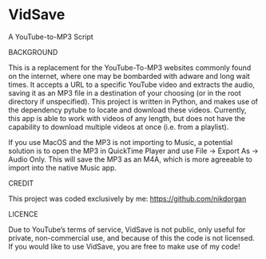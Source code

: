 # VidSave

A YouTube-to-MP3 Script


BACKGROUND

This is a replacement for the YouTube-To-MP3 websites commonly found on the internet, where one may be bombarded with adware and long wait times. It accepts a URL to a specific YouTube video and extracts the audio, saving it as an MP3 file in a destination of your choosing (or in the root directory if unspecified). This project is written in Python, and makes use of the dependency pytube to locate and download these videos. Currently, this app is able to work with videos of any length, but does not have the capability to download multiple videos at once (i.e. from a playlist).

If you use MacOS and the MP3 is not importing to Music, a potential solution is to open the MP3 in QuickTime Player and use File -> Export As -> Audio Only. This will save the MP3 as an M4A, which is more agreeable to import into the native Music app.


CREDIT

This project was coded exclusively by me: https://github.com/nikdorgan


LICENCE

Due to YouTube’s terms of service, VidSave is not public, only useful for private, non-commercial use, and because of this the code is not licensed. If you would like to use VidSave, you are free to make use of my code!